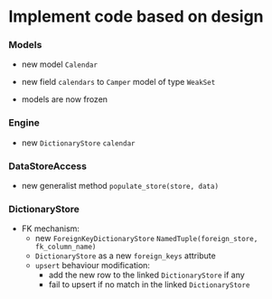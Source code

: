 # Implement code based on design


### Models

- new model `Calendar`
- new field `calendars` to `Camper` model of type `WeakSet`

- models are now frozen

### Engine

- new `DictionaryStore` `calendar`

### DataStoreAccess

- new generalist method `populate_store(store, data)`

### DictionaryStore

- FK mechanism:
  - new `ForeignKeyDictionaryStore` `NamedTuple(foreign_store,
    fk_column_name)`
  - `DictionaryStore` as a new `foreign_keys` attribute
  - `upsert` behaviour modification:
    - add the new row to the linked `DictionaryStore` if any
    - fail to upsert if no match in the linked `DictionaryStore`

